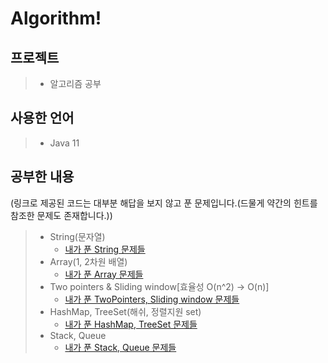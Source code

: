 # Algorithm!  

## 프로젝트 
> - 알고리즘 공부

## 사용한 언어
> - Java 11

## 공부한 내용
(링크로 제공된 코드는 대부분 해답을 보지 않고 푼 문제입니다.(드물게 약간의 힌트를 참조한 문제도 존재합니다.))
> - String(문자열)
>   - [내가 푼 String 문제들](https://github.com/ksungsu/algorithm/tree/master/src/main/java/infrenalgorithm/section01) 
> - Array(1, 2차원 배열)
>   - [내가 푼 Array 문제들](https://github.com/ksungsu/algorithm/tree/master/src/main/java/infrenalgorithm/package02)
> - Two pointers & Sliding window[효율성 O(n^2) -> O(n)]
>   - [내가 푼 TwoPointers, Sliding window 문제들](https://github.com/ksungsu/algorithm/tree/master/src/main/java/infrenalgorithm/section3)
> - HashMap, TreeSet(해쉬, 정렬지원 set)
>   - [내가 푼 HashMap, TreeSet 문제들](https://github.com/ksungsu/algorithm/tree/master/src/main/java/infrenalgorithm/section04)
> - Stack, Queue
>   - [내가 푼 Stack, Queue 문제들](https://github.com/ksungsu/algorithm/tree/master/src/main/java/infrenalgorithm/section05)
